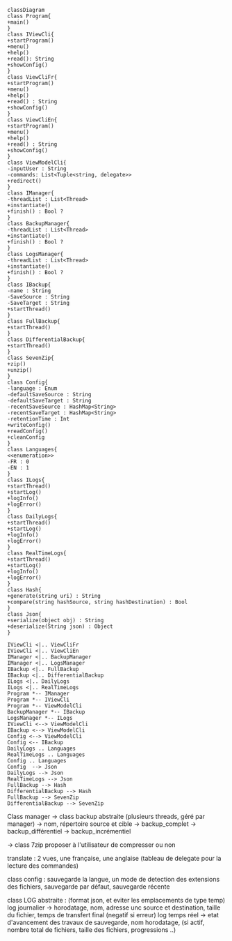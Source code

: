 ﻿```mermaid
classDiagram
class Program{
+main()
}
class IViewCli{
+startProgram()
+menu()
+help()
+read(): String
+showConfig()
}
class ViewCliFr{
+startProgram()
+menu()
+help()
+read() : String
+showConfig()
}
class ViewCliEn{
+startProgram()
+menu()
+help()
+read() : String
+showConfig()
}
class ViewModelCli{
-inputUser : String
-commands: List<Tuple<string, delegate>>
+redirect()
}
class IManager{
-threadList : List<Thread>
+instantiate()
+finish() : Bool ?
}
class BackupManager{
-threadList : List<Thread>
+instantiate()
+finish() : Bool ?
}
class LogsManager{
-threadList : List<Thread>
+instantiate()
+finish() : Bool ?
}
class IBackup{
-name : String
-SaveSource : String
-SaveTarget : String
+startThread()
}
class FullBackup{
+startThread()
}
class DifferentialBackup{
+startThread()
}
class SevenZip{
+zip()
+unzip()
}
class Config{
-language : Enum
-defaultSaveSource : String
-defaultSaveTarget : String
-recentSaveSource : HashMap<String>
-recentSaveTarget : HashMap<String>
-retentionTime : Int
+writeConfig()
+readConfig()
+cleanConfig
}
class Languages{
<<enumeration>>
-FR : 0
-EN : 1
}
class ILogs{
+startThread()
+startLog()
+logInfo()
+logError()
}
class DailyLogs{
+startThread()
+startLog()
+logInfo()
+logError()
}
class RealTimeLogs{
+startThread()
+startLog()
+logInfo()
+logError()
}
class Hash{
+generate(string uri) : String
+compare(string hashSource, string hashDestination) : Bool
}
class Json{
+serialize(object obj) : String
+deserialize(String json) : Object
}

IViewCli <|.. ViewCliFr
IViewCli <|.. ViewCliEn
IManager <|.. BackupManager
IManager <|.. LogsManager
IBackup <|.. FullBackup
IBackup <|.. DifferentialBackup
ILogs <|.. DailyLogs
ILogs <|.. RealTimeLogs
Program *-- IManager
Program *-- IViewCli
Program *-- ViewModelCli
BackupManager *-- IBackup
LogsManager *-- ILogs
IViewCli <--> ViewModelCli
IBackup <--> ViewModelCli
Config <--> ViewModelCli
Config <-- IBackup
DailyLogs .. Languages
RealTimeLogs .. Languages
Config .. Languages
Config  --> Json
DailyLogs --> Json
RealTimeLogs --> Json
FullBackup --> Hash
DifferentialBackup --> Hash
FullBackup --> SevenZip
DifferentialBackup --> SevenZip
```





Class manager
-> class backup abstraite (plusieurs threads, géré par manager) -> nom, répertoire source et cible
    -> backup_complet
    -> backup_différentiel
    -> backup_incrémentiel

-> class 7zip proposer à l'utilisateur de compresser ou non

translate :  2 vues, une française, une anglaise (tableau de delegate pour la lecture des commandes)

class config : sauvegarde la langue, un mode de detection des extensions des fichiers, sauvegarde par défaut, sauvegarde récente

class LOG abstraite : (format json, et eviter les emplacements de type temp)
    log journalier -> horodatage, nom, adresse unc source et destination, taille du fichier, temps de transfert final (negatif si erreur)
    log temps réel -> etat d'avancement des travaux de sauvegarde, nom horodatage, (si actif, nombre total de fichiers, taille des fichiers, progressions ..)


